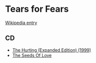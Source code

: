 # Tears for Fears

[Wikipedia entry](https://en.wikipedia.org/wiki/Tears_for_Fears)

## CD

- [The Hurting (Expanded Edition) (1999)](The_Hurting_Expanded_Edition_1999.md)
- [The Seeds Of Love](The_Seeds_Of_Love.md)

